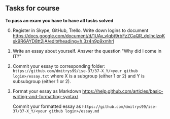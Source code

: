 ## Tasks for course

**To pass an exam you have to have all tasks solved**

0. Register in Skype, GitHub, Trello.
   Write down logins to document
   https://docs.google.com/document/d/1UAv_vIqbt9rbFzZCaQR_dplhcIzpKsk9R6AYD8tt2jA/edit#heading=h.3z4n9p9xmhrl

1. Write an essay about yourself. Answer the question "Why did I come in IT?"
2. Commit your essay to corresponding folder:
   `https://github.com/dmitrys99/ise-37/37-X_Y/<your github login>/essay.txt`
   where X is a subgroup (either 1 or 2) and Y is subsubgroup (either 1 or 2).

3. Format your essay as Markdown
   https://help.github.com/articles/basic-writing-and-formatting-syntax/

   Commit your formatted essay as
   `https://github.com/dmitrys99/ise-37/37-X_Y/<your github login>/essay.md`
